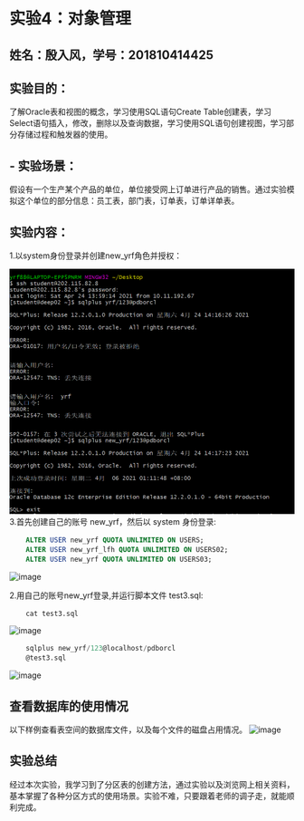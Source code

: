 # 实验4：对象管理

## 姓名：殷入风，学号：201810414425

## 实验目的：
了解Oracle表和视图的概念，学习使用SQL语句Create Table创建表，学习Select语句插入，修改，删除以及查询数据，学习使用SQL语句创建视图，学习部分存储过程和触发器的使用。
## - 实验场景：
假设有一个生产某个产品的单位，单位接受网上订单进行产品的销售。通过实验模拟这个单位的部分信息：员工表，部门表，订单表，订单详单表。

## 实验内容：
1.以system身份登录并创建new_yrf角色并授权：

![image](./img/登录.png)
3.首先创建自己的账号 new_yrf，然后以 system 身份登录: 

```sql
    ALTER USER new_yrf QUOTA UNLIMITED ON USERS;
    ALTER USER new_yrf_lfh QUOTA UNLIMITED ON USERS02;
    ALTER USER new_yrf QUOTA UNLIMITED ON USERS03;
```

![image](./img/1.png) 

2.用自己的账号new_yrf登录,并运行脚本文件 test3.sql: 

```sql
    cat test3.sql
```

![image](./img/2.png) 

```sql
    sqlplus new_yrf/123@localhost/pdborcl
    @test3.sql
```
![image](./img/3.png)




## 查看数据库的使用情况
以下样例查看表空间的数据库文件，以及每个文件的磁盘占用情况。
![image](./img/4.png)


## 实验总结
经过本次实验，我学习到了分区表的创建方法，通过实验以及浏览网上相关资料，基本掌握了各种分区方式的使用场景。实验不难，只要跟着老师的调子走，就能顺利完成。
